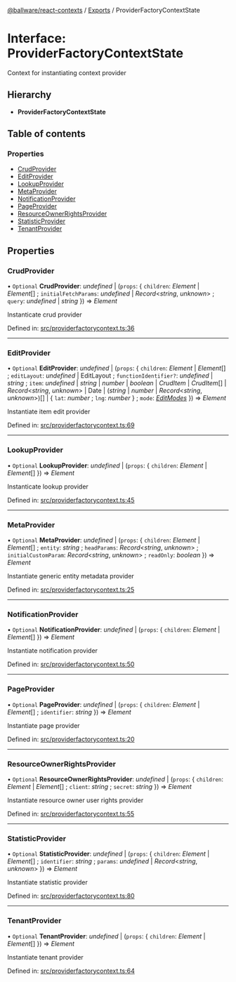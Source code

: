 [@ballware/react-contexts](../README.md) / [Exports](../modules.md) / ProviderFactoryContextState

# Interface: ProviderFactoryContextState

Context for instantiating context provider

## Hierarchy

* **ProviderFactoryContextState**

## Table of contents

### Properties

- [CrudProvider](providerfactorycontextstate.md#crudprovider)
- [EditProvider](providerfactorycontextstate.md#editprovider)
- [LookupProvider](providerfactorycontextstate.md#lookupprovider)
- [MetaProvider](providerfactorycontextstate.md#metaprovider)
- [NotificationProvider](providerfactorycontextstate.md#notificationprovider)
- [PageProvider](providerfactorycontextstate.md#pageprovider)
- [ResourceOwnerRightsProvider](providerfactorycontextstate.md#resourceownerrightsprovider)
- [StatisticProvider](providerfactorycontextstate.md#statisticprovider)
- [TenantProvider](providerfactorycontextstate.md#tenantprovider)

## Properties

### CrudProvider

• `Optional` **CrudProvider**: *undefined* \| (`props`: { `children`: *Element* \| *Element*[] ; `initialFetchParams`: *undefined* \| *Record*<*string*, *unknown*\> ; `query`: *undefined* \| *string*  }) => *Element*

Instanticate crud provider

Defined in: [src/providerfactorycontext.ts:36](https://github.com/frankball/ballware-react-contexts/blob/6321ec4/src/providerfactorycontext.ts#L36)

___

### EditProvider

• `Optional` **EditProvider**: *undefined* \| (`props`: { `children`: *Element* \| *Element*[] ; `editLayout`: *undefined* \| EditLayout ; `functionIdentifier?`: *undefined* \| *string* ; `item`: *undefined* \| *string* \| *number* \| *boolean* \| *CrudItem* \| *CrudItem*[] \| *Record*<*string*, *unknown*\> \| Date \| (*string* \| *number* \| *Record*<*string*, *unknown*\>)[] \| { `lat`: *number* ; `lng`: *number*  } ; `mode`: [*EditModes*](../enums/editmodes.md)  }) => *Element*

Instantiate item edit provider

Defined in: [src/providerfactorycontext.ts:69](https://github.com/frankball/ballware-react-contexts/blob/6321ec4/src/providerfactorycontext.ts#L69)

___

### LookupProvider

• `Optional` **LookupProvider**: *undefined* \| (`props`: { `children`: *Element* \| *Element*[]  }) => *Element*

Instanticate lookup provider

Defined in: [src/providerfactorycontext.ts:45](https://github.com/frankball/ballware-react-contexts/blob/6321ec4/src/providerfactorycontext.ts#L45)

___

### MetaProvider

• `Optional` **MetaProvider**: *undefined* \| (`props`: { `children`: *Element* \| *Element*[] ; `entity`: *string* ; `headParams`: *Record*<*string*, *unknown*\> ; `initialCustomParam`: *Record*<*string*, *unknown*\> ; `readOnly`: *boolean*  }) => *Element*

Instantiate generic entity metadata provider

Defined in: [src/providerfactorycontext.ts:25](https://github.com/frankball/ballware-react-contexts/blob/6321ec4/src/providerfactorycontext.ts#L25)

___

### NotificationProvider

• `Optional` **NotificationProvider**: *undefined* \| (`props`: { `children`: *Element* \| *Element*[]  }) => *Element*

Instantiate notification provider

Defined in: [src/providerfactorycontext.ts:50](https://github.com/frankball/ballware-react-contexts/blob/6321ec4/src/providerfactorycontext.ts#L50)

___

### PageProvider

• `Optional` **PageProvider**: *undefined* \| (`props`: { `children`: *Element* \| *Element*[] ; `identifier`: *string*  }) => *Element*

Instantiate page provider

Defined in: [src/providerfactorycontext.ts:20](https://github.com/frankball/ballware-react-contexts/blob/6321ec4/src/providerfactorycontext.ts#L20)

___

### ResourceOwnerRightsProvider

• `Optional` **ResourceOwnerRightsProvider**: *undefined* \| (`props`: { `children`: *Element* \| *Element*[] ; `client`: *string* ; `secret`: *string*  }) => *Element*

Instantiate resource owner user rights provider

Defined in: [src/providerfactorycontext.ts:55](https://github.com/frankball/ballware-react-contexts/blob/6321ec4/src/providerfactorycontext.ts#L55)

___

### StatisticProvider

• `Optional` **StatisticProvider**: *undefined* \| (`props`: { `children`: *Element* \| *Element*[] ; `identifier`: *string* ; `params`: *undefined* \| *Record*<*string*, *unknown*\>  }) => *Element*

Instantiate statistic provider

Defined in: [src/providerfactorycontext.ts:80](https://github.com/frankball/ballware-react-contexts/blob/6321ec4/src/providerfactorycontext.ts#L80)

___

### TenantProvider

• `Optional` **TenantProvider**: *undefined* \| (`props`: { `children`: *Element* \| *Element*[]  }) => *Element*

Instantiate tenant provider

Defined in: [src/providerfactorycontext.ts:64](https://github.com/frankball/ballware-react-contexts/blob/6321ec4/src/providerfactorycontext.ts#L64)
